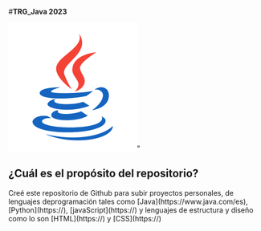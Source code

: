 #**TRG_Java 2023**

<p align="center">

![Java Logo](assets/java_logo.png)"

</p>

## ¿Cuál es el propósito del repositorio?

<p>Creé este repositorio de Github para subir proyectos personales, de lenguajes deprogramación tales como [Java](https://www.java.com/es), [Python](https://), [javaScript](https://) y lenguajes de estructura y diseño como lo son [HTML](https://) y [CSS](https://)</p>
